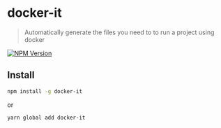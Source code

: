 # docker-it

>Automatically generate the files you need to to run a project using docker

[![NPM Version][npm-image]][npm-url]

## Install

```zsh
npm install -g docker-it
```
or

```zsh
yarn global add docker-it
```

[npm-image]: https://img.shields.io/npm/v/docker-it.svg
[npm-url]: https://npmjs.org/package/docker-it
